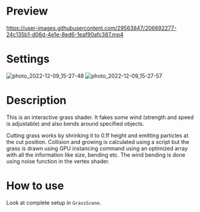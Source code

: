 # Preview

https://user-images.githubusercontent.com/29563847/206692277-24c135b1-d06d-4e1e-8ed6-1eaf90afc387.mp4

# Settings 
![photo_2022-12-09_15-27-48](https://user-images.githubusercontent.com/29563847/206692706-76605621-1118-4b7a-a1d9-9cd73ce214bb.jpg)
![photo_2022-12-09_15-27-57](https://user-images.githubusercontent.com/29563847/206692648-3eeeec76-3301-47ad-ad1c-2cf8c81a0c80.jpg)


# Description
This is an interactive grass shader. It fakes some wind (strength and speed is adjustable) and also bends around specified objects.

Cutting grass works by shrinking it to 0.1f height and emitting particles at the cut position. Collision and growing is calculated using a script but the grass is drawn using GPU instancing command using an optimized array with all the information like size, bending etc. The wind bending is done using noise function in the vertex shader.


# How to use

Look at complete setup in `GrassScene`.

